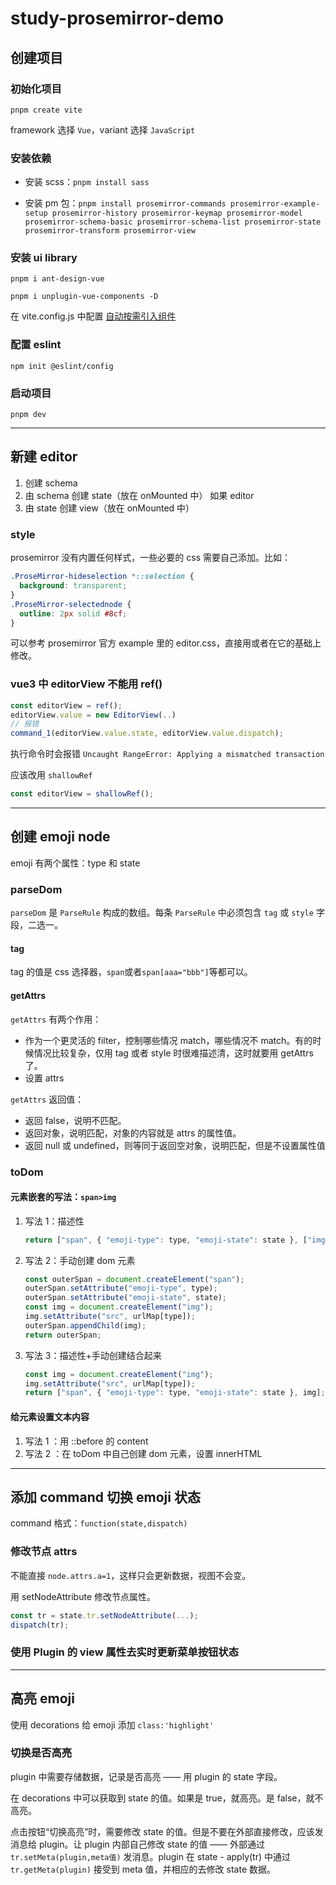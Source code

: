 # study-prosemirror-demo

## 创建项目

### 初始化项目

`pnpm create vite`

framework 选择 `Vue`，variant 选择 `JavaScript`

### 安装依赖

- 安装 scss：`pnpm install sass`

- 安装 pm 包：`pnpm install prosemirror-commands prosemirror-example-setup prosemirror-history prosemirror-keymap prosemirror-model prosemirror-schema-basic prosemirror-schema-list prosemirror-state prosemirror-transform prosemirror-view`

### 安装 ui library

`pnpm i ant-design-vue`

`pnpm i unplugin-vue-components -D`

在 vite.config.js 中配置 [自动按需引入组件](https://antdv.com/docs/vue/introduce-cn#%E8%87%AA%E5%8A%A8%E6%8C%89%E9%9C%80%E5%BC%95%E5%85%A5%E7%BB%84%E4%BB%B6)

### 配置 eslint

`npm init @eslint/config`

### 启动项目

`pnpm dev`

---

## 新建 editor

1. 创建 schema
2. 由 schema 创建 state（放在 onMounted 中）
   如果 editor
3. 由 state 创建 view（放在 onMounted 中）

### style

prosemirror 没有内置任何样式，一些必要的 css 需要自己添加。比如：

```css
.ProseMirror-hideselection *::selection {
  background: transparent;
}
.ProseMirror-selectednode {
  outline: 2px solid #8cf;
}
```

可以参考 prosemirror 官方 example 里的 editor.css，直接用或者在它的基础上修改。

### vue3 中 editorView 不能用 ref()

```js
const editorView = ref();
editorView.value = new EditorView(..)
// 报错
command_1(editorView.value.state, editorView.value.dispatch);
```

执行命令时会报错 `Uncaught RangeError: Applying a mismatched transaction`

应该改用 `shallowRef`

```js
const editorView = shallowRef();
```

---

## 创建 emoji node

emoji 有两个属性：type 和 state

### parseDom

`parseDom` 是 `ParseRule` 构成的数组。每条 `ParseRule` 中必须包含 `tag` 或 `style` 字段，二选一。

#### tag

tag 的值是 css 选择器，`span`或者`span[aaa="bbb"]`等都可以。

#### getAttrs

`getAttrs` 有两个作用：

- 作为一个更灵活的 filter，控制哪些情况 match，哪些情况不 match。有的时候情况比较复杂，仅用 tag 或者 style 时很难描述清，这时就要用 getAttrs 了。
- 设置 attrs

`getAttrs` 返回值：

- 返回 false，说明不匹配。
- 返回对象，说明匹配，对象的内容就是 attrs 的属性值。
- 返回 null 或 undefined，则等同于返回空对象，说明匹配，但是不设置属性值

### toDom

#### 元素嵌套的写法：`span>img`

1. 写法 1：描述性

   ```js
   return ["span", { "emoji-type": type, "emoji-state": state }, ["img", { src: urlMap[type] }]];
   ```

2. 写法 2：手动创建 dom 元素

   ```js
   const outerSpan = document.createElement("span");
   outerSpan.setAttribute("emoji-type", type);
   outerSpan.setAttribute("emoji-state", state);
   const img = document.createElement("img");
   img.setAttribute("src", urlMap[type]);
   outerSpan.appendChild(img);
   return outerSpan;
   ```

3. 写法 3：描述性+手动创建结合起来

   ```js
   const img = document.createElement("img");
   img.setAttribute("src", urlMap[type]);
   return ["span", { "emoji-type": type, "emoji-state": state }, img];
   ```

#### 给元素设置文本内容

1. 写法 1 ：用 ::before 的 content
2. 写法 2 ：在 toDom 中自己创建 dom 元素，设置 innerHTML

---

## 添加 command 切换 emoji 状态

command 格式：`function(state,dispatch)`

### 修改节点 attrs

不能直接 `node.attrs.a=1`，这样只会更新数据，视图不会变。

用 setNodeAttribute 修改节点属性。

```js
const tr = state.tr.setNodeAttribute(...);
dispatch(tr);
```

### 使用 Plugin 的 view 属性去实时更新菜单按钮状态

---

## 高亮 emoji

使用 decorations 给 emoji 添加 `class:'highlight'`

### 切换是否高亮

plugin 中需要存储数据，记录是否高亮 —— 用 plugin 的 state 字段。

在 decorations 中可以获取到 state 的值。如果是 true，就高亮。是 false，就不高亮。

点击按钮“切换高亮”时，需要修改 state 的值。但是不要在外部直接修改，应该发消息给 plugin。让 plugin 内部自己修改 state 的值 —— 外部通过 `tr.setMeta(plugin,meta值)` 发消息。plugin 在 state - apply(tr) 中通过 `tr.getMeta(plugin)` 接受到 meta 值，并相应的去修改 state 数据。
